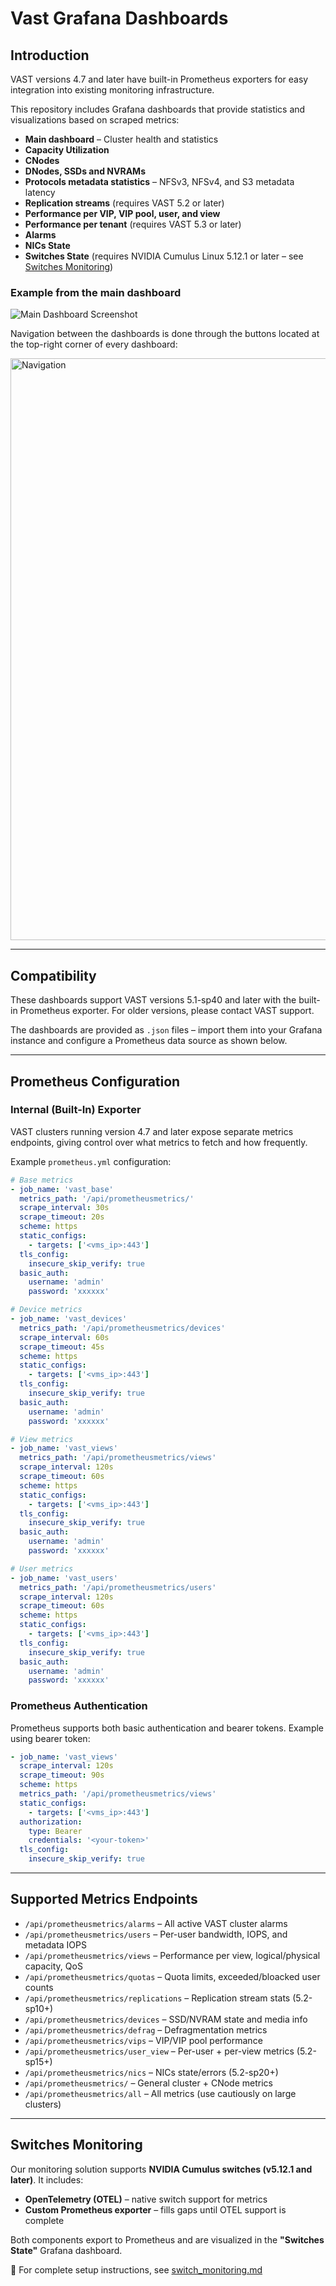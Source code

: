 # Vast Grafana Dashboards

## Introduction

VAST versions 4.7 and later have built-in Prometheus exporters for easy integration into existing monitoring infrastructure.

This repository includes Grafana dashboards that provide statistics and visualizations based on scraped metrics:

* **Main dashboard** – Cluster health and statistics
* **Capacity Utilization**
* **CNodes**
* **DNodes, SSDs and NVRAMs**
* **Protocols metadata statistics** – NFSv3, NFSv4, and S3 metadata latency
* **Replication streams** (requires VAST 5.2 or later)
* **Performance per VIP, VIP pool, user, and view**
* **Performance per tenant** (requires VAST 5.3 or later)
* **Alarms**
* **NICs State**
* **Switches State** (requires NVIDIA Cumulus Linux 5.12.1 or later – see [Switches Monitoring](#switches-monitoring))

### Example from the main dashboard

![Main Dashboard Screenshot](https://github.com/user-attachments/assets/68e5e41a-d39f-4d95-ae58-d919bcd4a33e)

Navigation between the dashboards is done through the buttons located at the top-right corner of every dashboard:

<img width="931" alt="Navigation" src="https://github.com/user-attachments/assets/924df197-3aef-45c3-b625-b1a35226ca73" />

---

## Compatibility

These dashboards support VAST versions 5.1-sp40 and later with the built-in Prometheus exporter. For older versions, please contact VAST support.

The dashboards are provided as `.json` files – import them into your Grafana instance and configure a Prometheus data source as shown below.

---

## Prometheus Configuration

### Internal (Built-In) Exporter

VAST clusters running version 4.7 and later expose separate metrics endpoints, giving control over what metrics to fetch and how frequently.

Example `prometheus.yml` configuration:

```yaml
# Base metrics
- job_name: 'vast_base'
  metrics_path: '/api/prometheusmetrics/'
  scrape_interval: 30s
  scrape_timeout: 20s
  scheme: https
  static_configs:
    - targets: ['<vms_ip>:443']
  tls_config:
    insecure_skip_verify: true
  basic_auth:
    username: 'admin'
    password: 'xxxxxx'

# Device metrics
- job_name: 'vast_devices'
  metrics_path: '/api/prometheusmetrics/devices'
  scrape_interval: 60s
  scrape_timeout: 45s
  scheme: https
  static_configs:
    - targets: ['<vms_ip>:443']
  tls_config:
    insecure_skip_verify: true
  basic_auth:
    username: 'admin'
    password: 'xxxxxx'

# View metrics
- job_name: 'vast_views'
  metrics_path: '/api/prometheusmetrics/views'
  scrape_interval: 120s
  scrape_timeout: 60s
  scheme: https
  static_configs:
    - targets: ['<vms_ip>:443']
  tls_config:
    insecure_skip_verify: true
  basic_auth:
    username: 'admin'
    password: 'xxxxxx'

# User metrics
- job_name: 'vast_users'
  metrics_path: '/api/prometheusmetrics/users'
  scrape_interval: 120s
  scrape_timeout: 60s
  scheme: https
  static_configs:
    - targets: ['<vms_ip>:443']
  tls_config:
    insecure_skip_verify: true
  basic_auth:
    username: 'admin'
    password: 'xxxxxx'
```

### Prometheus Authentication

Prometheus supports both basic authentication and bearer tokens. Example using bearer token:

```yaml
- job_name: 'vast_views'
  scrape_interval: 120s
  scrape_timeout: 90s
  scheme: https
  metrics_path: '/api/prometheusmetrics/views'
  static_configs:
    - targets: ['<vms_ip>:443']
  authorization:
    type: Bearer
    credentials: '<your-token>'
  tls_config:
    insecure_skip_verify: true
```

---

## Supported Metrics Endpoints

* `/api/prometheusmetrics/alarms` – All active VAST cluster alarms
* `/api/prometheusmetrics/users` – Per-user bandwidth, IOPS, and metadata IOPS
* `/api/prometheusmetrics/views` – Performance per view, logical/physical capacity, QoS
* `/api/prometheusmetrics/quotas` – Quota limits, exceeded/bloacked user counts
* `/api/prometheusmetrics/replications` – Replication stream stats (5.2-sp10+)
* `/api/prometheusmetrics/devices` – SSD/NVRAM state and media info
* `/api/prometheusmetrics/defrag` – Defragmentation metrics
* `/api/prometheusmetrics/vips` – VIP/VIP pool performance
* `/api/prometheusmetrics/user_view` – Per-user + per-view metrics (5.2-sp15+)
* `/api/prometheusmetrics/nics` – NICs state/errors (5.2-sp20+)
* `/api/prometheusmetrics/` – General cluster + CNode metrics
* `/api/prometheusmetrics/all` – All metrics (use cautiously on large clusters)

---

## Switches Monitoring

Our monitoring solution supports **NVIDIA Cumulus switches (v5.12.1 and later)**. It includes:

* **OpenTelemetry (OTEL)** – native switch support for metrics
* **Custom Prometheus exporter** – fills gaps until OTEL support is complete

Both components export to Prometheus and are visualized in the **"Switches State"** Grafana dashboard.

📄 For complete setup instructions, see [switch\_monitoring.md](./switches/README.md)
